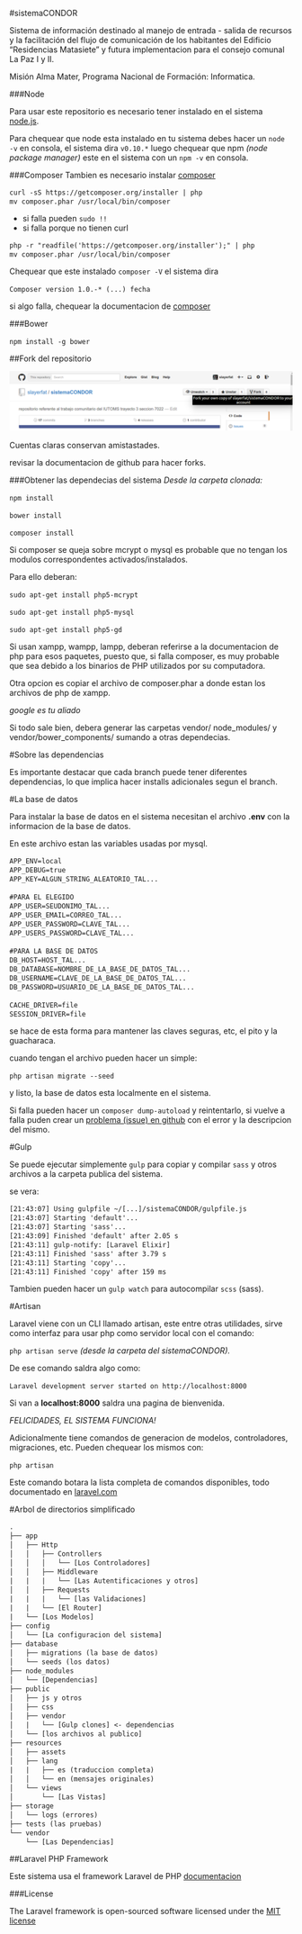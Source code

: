 #sistemaCONDOR

Sistema de información destinado al manejo de entrada - salida de recursos y la facilitación del flujo de comunicación de los habitantes del Edificio “Residencias Matasiete” y futura implementacion para el consejo comunal La Paz I y II.

Misión Alma Mater, Programa Nacional de Formación: Informatica.

###Node

Para usar este repositorio es necesario tener instalado en el sistema [node.js](http://nodejs.org/).


Para chequear que node esta instalado en tu sistema debes hacer un `node -v` en consola, el sistema dira `v0.10.*` luego chequear que npm _(node package manager)_ este en el sistema con un `npm -v` en consola.

###Composer
Tambien es necesario instalar [composer](https://getcomposer.org/)

```
curl -sS https://getcomposer.org/installer | php
mv composer.phar /usr/local/bin/composer
```

- si falla pueden `sudo !!`
- si falla porque no tienen curl
```
php -r "readfile('https://getcomposer.org/installer');" | php
mv composer.phar /usr/local/bin/composer
```

Chequear que este instalado `composer -V` el sistema dira

`Composer version 1.0.-* (...) fecha`

si algo falla, chequear la documentacion de
[composer](https://getcomposer.org/)

###Bower

`npm install -g bower`

##Fork del repositorio

![](fork.png)

Cuentas claras conservan amistastades.

revisar la documentacion de github para hacer forks.

###Obtener las dependecias del sistema
_Desde la carpeta clonada:_

`npm install`

`bower install`

`composer install`

Si composer se queja sobre mcrypt o mysql es probable que no tengan los modulos correspondentes activados/instalados.

Para ello deberan:

`sudo apt-get install php5-mcrypt`

`sudo apt-get install php5-mysql`

`sudo apt-get install php5-gd`

Si usan xampp, wampp, lampp, deberan referirse a la documentacion de php para esos paquetes, puesto que, si falla composer, es muy probable que sea debido a los binarios de PHP utilizados por su computadora.

Otra opcion es copiar el archivo de composer.phar a donde estan los archivos de php de xampp.

*google es tu aliado*

Si todo sale bien, debera generar las carpetas vendor/ node_modules/ y vendor/bower_components/ sumando a otras dependecias.

#Sobre las dependencias

Es importante destacar que cada branch puede tener diferentes dependencias, lo que implica hacer installs adicionales segun el branch.

#La base de datos

Para instalar la base de datos en el sistema necesitan el archivo **.env** con la informacion de la base de datos.

En este archivo estan las variables usadas por mysql.


```
APP_ENV=local
APP_DEBUG=true
APP_KEY=ALGUN_STRING_ALEATORIO_TAL...

#PARA EL ELEGIDO
APP_USER=SEUDONIMO_TAL...
APP_USER_EMAIL=CORREO_TAL...
APP_USER_PASSWORD=CLAVE_TAL...
APP_USERS_PASSWORD=CLAVE_TAL...

#PARA LA BASE DE DATOS
DB_HOST=HOST_TAL...
DB_DATABASE=NOMBRE_DE_LA_BASE_DE_DATOS_TAL...
DB_USERNAME=CLAVE_DE_LA_BASE_DE_DATOS_TAL...
DB_PASSWORD=USUARIO_DE_LA_BASE_DE_DATOS_TAL...

CACHE_DRIVER=file
SESSION_DRIVER=file
```

se hace de esta forma para mantener las claves seguras, etc, el pito y la guacharaca.

cuando tengan el archivo pueden hacer un simple:

`php artisan migrate --seed`

y listo, la base de datos esta localmente en el sistema.

Si falla pueden hacer un `composer dump-autoload` y reintentarlo, si vuelve a falla puden crear un [problema (issue) en github](https://github.com/slayerfat/sistemaCONDOR/issues) con el error y la descripcion del mismo.

#Gulp

Se puede ejecutar simplemente `gulp` para copiar y compilar `sass` y otros archivos a la carpeta publica del sistema.

se vera:

```
[21:43:07] Using gulpfile ~/[...]/sistemaCONDOR/gulpfile.js
[21:43:07] Starting 'default'...
[21:43:07] Starting 'sass'...
[21:43:09] Finished 'default' after 2.05 s
[21:43:11] gulp-notify: [Laravel Elixir]
[21:43:11] Finished 'sass' after 3.79 s
[21:43:11] Starting 'copy'...
[21:43:11] Finished 'copy' after 159 ms
```

Tambien pueden hacer un `gulp watch` para autocompilar `scss` (sass).

#Artisan

Laravel viene con un CLI llamado artisan, este entre otras utilidades, sirve como interfaz para usar php como servidor local con el comando:

`php artisan serve` *(desde la carpeta del sistemaCONDOR).*

De ese comando saldra algo como:

`Laravel development server started on http://localhost:8000`

Si van a **localhost:8000** saldra una pagina de bienvenida.

*FELICIDADES, EL SISTEMA FUNCIONA!*

Adicionalmente tiene comandos de generacion de modelos, controladores, migraciones, etc. Pueden chequear los mismos con:

`php artisan`

Este comando botara la lista completa de comandos disponibles, todo documentado en [laravel.com](http://laravel.com/docs/5.0)

#Arbol de directorios simplificado

```
.
├── app
│   ├── Http
│   │   ├── Controllers
│   │   │   └── [Los Controladores]
│   │   ├── Middleware
|   |   |   └── [Las Autentificaciones y otros]
│   │   ├── Requests
|   |   |   └── [las Validaciones]
|   |   └── [El Router]
|   └── [Los Modelos]
├── config
│   └── [La configuracion del sistema]
├── database
│   ├── migrations (la base de datos)
│   └── seeds (los datos)
├── node_modules
│   └── [Dependencias]
├── public
│   ├── js y otros
│   ├── css
│   ├── vendor
│   |   └── [Gulp clones] <- dependencias
│   └── [los archivos al publico]
├── resources
│   ├── assets
│   ├── lang
|   |   ├── es (traduccion completa)
│   │   └── en (mensajes originales)
│   └── views
│       └── [Las Vistas]
├── storage
│   └── logs (errores)
├── tests (las pruebas)
└── vendor
    └── [Las Dependencias]
```

##Laravel PHP Framework

Este sistema usa el framework Laravel de PHP [documentacion](http://laravel.com/docs/5.0)

###License

The Laravel framework is open-sourced software licensed under the [MIT license](http://opensource.org/licenses/MIT)
